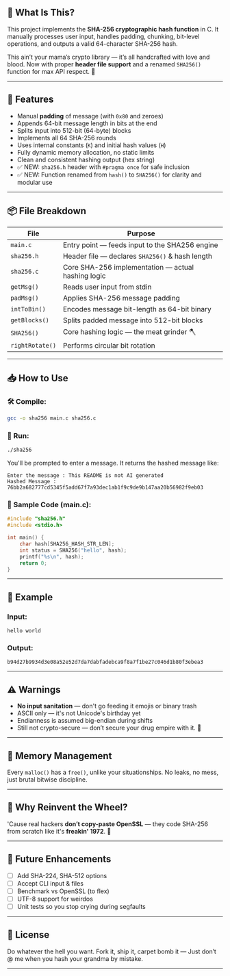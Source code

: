 ## 🧠 What Is This?

This project implements the **SHA-256 cryptographic hash function** in C. It manually processes user input, handles padding, chunking, bit-level operations, and outputs a valid 64-character SHA-256 hash.

This ain’t your mama’s crypto library — it’s all handcrafted with love and blood. Now with proper **header file support** and a renamed `SHA256()` function for max API respect. 💪

---

## 🔧 Features

* Manual **padding** of message (with `0x80` and zeroes)
* Appends 64-bit message length in bits at the end
* Splits input into 512-bit (64-byte) blocks
* Implements all 64 SHA-256 rounds
* Uses internal constants (`K`) and initial hash values (`H`)
* Fully dynamic memory allocation, no static limits
* Clean and consistent hashing output (hex string)
* ✅ NEW: `sha256.h` header with `#pragma once` for safe inclusion
* ✅ NEW: Function renamed from `hash()` to `SHA256()` for clarity and modular use

---

## 📦 File Breakdown

| File            | Purpose                                            |
| --------------- | -------------------------------------------------- |
| `main.c`        | Entry point — feeds input to the SHA256 engine     |
| `sha256.h`      | Header file — declares `SHA256()` & hash length    |
| `sha256.c`      | Core SHA-256 implementation — actual hashing logic |
| `getMsg()`      | Reads user input from stdin                        |
| `padMsg()`      | Applies SHA-256 message padding                    |
| `intToBin()`    | Encodes message bit-length as 64-bit binary        |
| `getBlocks()`   | Splits padded message into 512-bit blocks          |
| `SHA256()`      | Core hashing logic — the meat grinder 🪓           |
| `rightRotate()` | Performs circular bit rotation                     |

---

## 📥 How to Use

### 🛠️ Compile:

```bash
gcc -o sha256 main.c sha256.c
```

### 🚀 Run:

```bash
./sha256
```

You'll be prompted to enter a message. It returns the hashed message like:
```
Enter the message : This README is not AI generated
Hashed Message : 76bb2a682777cd5345f5add67f7a93dec1ab1f9c9de9b147aa20b56982f9eb03
```

### 🧪 Sample Code (main.c):

```c
#include "sha256.h"
#include <stdio.h>

int main() {
    char hash[SHA256_HASH_STR_LEN];
    int status = SHA256("hello", hash);
    printf("%s\n", hash);
    return 0;
}
```

---

## 🔬 Example

### Input:

```
hello world
```

### Output:

```
b94d27b9934d3e08a52e52d7da7dabfadebca9f8a7f1be27c046d1b80f3ebea3
```

---

## ⚠️ Warnings

* **No input sanitation** — don't go feeding it emojis or binary trash
* ASCII only — it's not Unicode's birthday yet
* Endianness is assumed big-endian during shifts
* Still not crypto-secure — don’t secure your drug empire with it. 🧂

---

## 🧹 Memory Management

Every `malloc()` has a `free()`, unlike your situationships.
No leaks, no mess, just brutal bitwise discipline.

---

## 🤖 Why Reinvent the Wheel?

'Cause real hackers **don’t copy-paste OpenSSL** — they code SHA-256 from scratch like it's **freakin' 1972**. 🦖

---

## 🦾 Future Enhancements

* [ ] Add SHA-224, SHA-512 options
* [ ] Accept CLI input & files
* [ ] Benchmark vs OpenSSL (to flex)
* [ ] UTF-8 support for weirdos
* [ ] Unit tests so you stop crying during segfaults

---

## 🧨 License

Do whatever the hell you want. Fork it, ship it, carpet bomb it —
Just don’t @ me when you hash your grandma by mistake.

---
